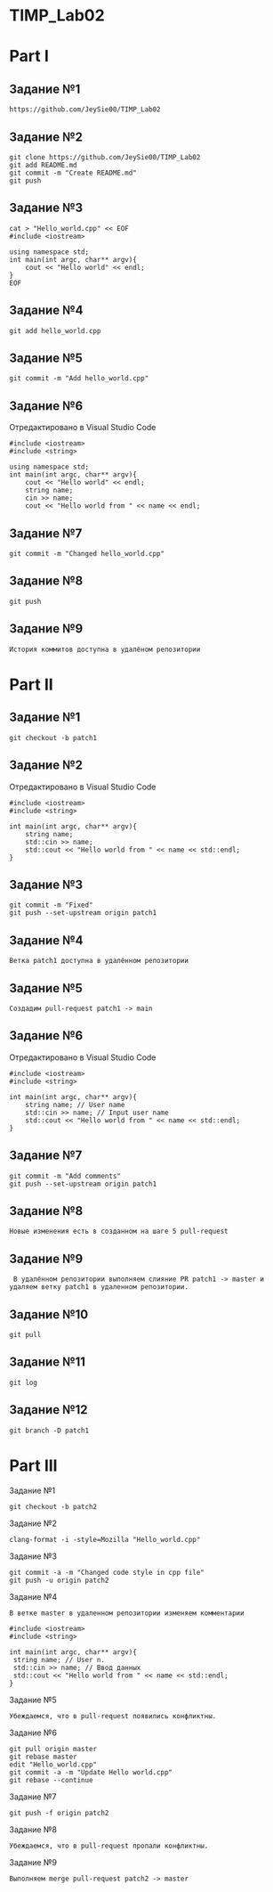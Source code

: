 # TIMP_Lab02

# Part I

## Задание №1
```
https://github.com/JeySie00/TIMP_Lab02
```
## Задание №2
```
git clone https://github.com/JeySie00/TIMP_Lab02
git add README.md
git commit -m "Create README.md"
git push
```
## Задание №3
```
cat > "Hello_world.cpp" << EOF
#include <iostream>

using namespace std;
int main(int argc, char** argv){
    cout << "Hello world" << endl;
}
EOF
```
## Задание №4
```
git add hello_world.cpp
```
## Задание №5
```
git commit -m "Add hello_world.cpp"
```
## Задание №6
Отредактировано в Visual Studio Code
```
#include <iostream>
#include <string>

using namespace std;
int main(int argc, char** argv){
    cout << "Hello world" << endl;
    string name;
    cin >> name;
    cout << "Hello world from " << name << endl;

```
## Задание №7
```
git commit -m "Changed hello_world.cpp"
```
## Задание №8
```
git push
```
## Задание №9
```
История коммитов доступна в удалёном репозитории
```

# Part II
## Задание №1
```
git checkout -b patch1
```
## Задание №2
Отредактировано в Visual Studio Code
```
#include <iostream>
#include <string>
 
int main(int argc, char** argv){
    string name;
    std::cin >> name;
    std::cout << "Hello world from " << name << std::endl;
}
```
## Задание №3
```
git commit -m "Fixed"
git push --set-upstream origin patch1
```
## Задание №4
```
Ветка patch1 доступна в удалённом репозитории
```
## Задание №5
```
Создадим pull-request patch1 -> main
```
## Задание №6
Отредактировано в Visual Studio Code
```
#include <iostream>
#include <string>
 
int main(int argc, char** argv){
    string name; // User name
    std::cin >> name; // Input user name
    std::cout << "Hello world from " << name << std::endl;
} 
```
## Задание №7
```
git commit -m "Add comments"
git push --set-upstream origin patch1
```
## Задание №8
```
Новые изменения есть в созданном на шаге 5 pull-request
```
## Задание №9
```
 В удалённом репозитории выполняем слияние PR patch1 -> master и удаляем ветку patch1 в удаленном репозитории.
```
## Задание №10
```
git pull
```
## Задание №11
```
git log
```
## Задание №12
```
git branch -D patch1
```
# Part III
Задание №1
```
git checkout -b patch2
```
Задание №2
```
clang-format -i -style=Mozilla "Hello_world.cpp"
```
Задание №3
```
git commit -a -m "Changed code style in cpp file"
git push -u origin patch2
```
Задание №4
```
В ветке master в удаленном репозитории изменяем комментарии

#include <iostream>
#include <string>
 
int main(int argc, char** argv){
 string name; // User n.
 std::cin >> name; // Ввод данных
 std::cout << "Hello world from " << name << std::endl;
}  
```
Задание №5
```
Убеждаемся, что в pull-request появились конфликтны.
```
Задание №6
```
git pull origin master
git rebase master
edit "Hello_world.cpp"
git commit -a -m "Update Hello world.cpp"
git rebase --continue
```
Задание №7
```
git push -f origin patch2
```
Задание №8
```
Убеждаемся, что в pull-request пропали конфликтны.
```
Задание №9
```
Выполняем merge pull-request patch2 -> master
```

